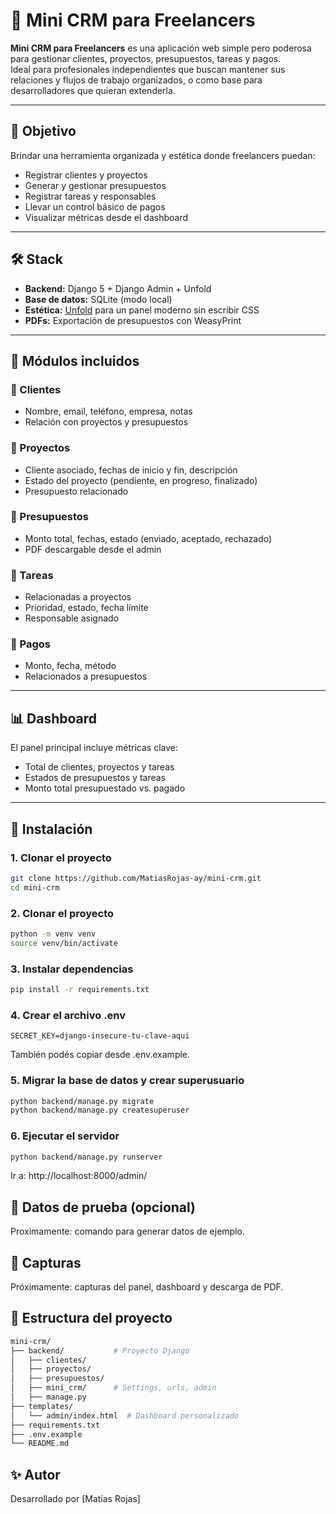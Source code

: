 # 🧾 Mini CRM para Freelancers

**Mini CRM para Freelancers** es una aplicación web simple pero poderosa para gestionar clientes, proyectos, presupuestos, tareas y pagos.  
Ideal para profesionales independientes que buscan mantener sus relaciones y flujos de trabajo organizados, o como base para desarrolladores que quieran extenderla.

---

## 🎯 Objetivo

Brindar una herramienta organizada y estética donde freelancers puedan:

- Registrar clientes y proyectos
- Generar y gestionar presupuestos
- Registrar tareas y responsables
- Llevar un control básico de pagos
- Visualizar métricas desde el dashboard

---

## 🛠️ Stack

- **Backend:** Django 5 + Django Admin + Unfold
- **Base de datos:** SQLite (modo local)
- **Estética:** [Unfold](https://github.com/unfoldadmin/django-unfold) para un panel moderno sin escribir CSS
- **PDFs:** Exportación de presupuestos con WeasyPrint

---

## 🧩 Módulos incluidos

### 🔹 Clientes
- Nombre, email, teléfono, empresa, notas
- Relación con proyectos y presupuestos

### 🔹 Proyectos
- Cliente asociado, fechas de inicio y fin, descripción
- Estado del proyecto (pendiente, en progreso, finalizado)
- Presupuesto relacionado

### 🔹 Presupuestos
- Monto total, fechas, estado (enviado, aceptado, rechazado)
- PDF descargable desde el admin

### 🔹 Tareas
- Relacionadas a proyectos
- Prioridad, estado, fecha límite
- Responsable asignado

### 🔹 Pagos
- Monto, fecha, método
- Relacionados a presupuestos

---

## 📊 Dashboard

El panel principal incluye métricas clave:

- Total de clientes, proyectos y tareas
- Estados de presupuestos y tareas
- Monto total presupuestado vs. pagado

---

## 🚀 Instalación

### 1. Clonar el proyecto

```bash
git clone https://github.com/MatiasRojas-ay/mini-crm.git
cd mini-crm
```

### 2. Clonar el proyecto

```bash
python -m venv venv
source venv/bin/activate
```

### 3. Instalar dependencias

```bash
pip install -r requirements.txt
```

### 4. Crear el archivo .env

```env
SECRET_KEY=django-insecure-tu-clave-aqui
```
También podés copiar desde .env.example.

### 5. Migrar la base de datos y crear superusuario

```bash
python backend/manage.py migrate
python backend/manage.py createsuperuser
```

### 6. Ejecutar el servidor

```bash
python backend/manage.py runserver
```

Ir a: http://localhost:8000/admin/


## 🧪 Datos de prueba (opcional)

Proximamente: comando para generar datos de ejemplo.

## 📸 Capturas

Próximamente: capturas del panel, dashboard y descarga de PDF.

## 📁 Estructura del proyecto

```bash
mini-crm/
├── backend/           # Proyecto Django
│   ├── clientes/
│   ├── proyectos/
│   ├── presupuestos/
│   ├── mini_crm/      # Settings, urls, admin
│   ├── manage.py
├── templates/
│   └── admin/index.html  # Dashboard personalizado
├── requirements.txt
├── .env.example
└── README.md

```

## ✨ Autor

Desarrollado por [Matías Rojas]